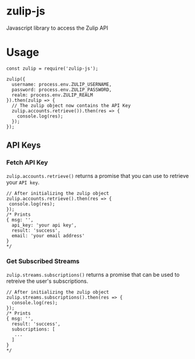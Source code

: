 # zulip-js
Javascript library to access the Zulip API

# Usage
```
const zulip = require('zulip-js');

zulip({
  username: process.env.ZULIP_USERNAME,
  password: process.env.ZULIP_PASSWORD,
  realm: process.env.ZULIP_REALM
}).then(zulip => {
  // The zulip object now contains the API Key
  zulip.accounts.retrieve()).then(res => {
    console.log(res);
  });
});
```

## API Keys
### Fetch API Key
`zulip.accounts.retrieve()` returns a promise that you can use to retrieve your `API key`. 

```
// After initializing the zulip object
zulip.accounts.retrieve().then(res => {
 console.log(res);
});
/* Prints 
{ msg: '',
  api_key: 'your api key',
  result: 'success',
  email: 'your email address'
}
*/
```

### Get Subscribed Streams
`zulip.streams.subscriptions()` returns a promise that can be used to retreive the user's subscriptions.

```
// After initializing the zulip object
zulip.streams.subscriptions().then(res => {
  console.log(res);
});
/* Prints
{ msg: '',
  result: 'success',
  subscriptions: [
   ...
  ]
}
*/
``` 
